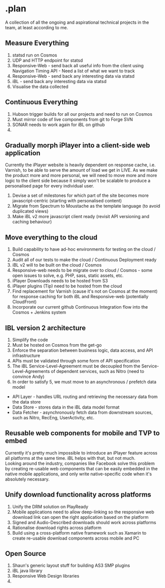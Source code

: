 .plan
=====
A collection of all the ongoing and aspirational technical projects in the team, at least according to me.

Measure Everything
------------------

1. statsd run on Cosmos
2. UDP and HTTP endpoint for statsd
3. Responsive-Web - send back all useful info from the client using Navigation Timing API - Need a list of what we want to track
4. Responsive-Web - send back any interesting data via statsd
5. iBL - send back any interesting data via statsd
6. Visualise the data collected 

Continuous Everything
---------------------
1. Hubson trigger builds for all our projects and need to run on Cosmos
2. Must mirror code of live components from git to Forge SVN
3. SONAR needs to work again for iBL on github
4. 

Gradually morph iPlayer into a client-side web application
----------------------------------------------------------
Currently the iPlayer website is heavily dependent on response cache, i.e. Varnish, to be able to serve the amount of load we get in LIVE. As we make the product more and more personal, we will need to move more and more logic to the client side because it simply won't be scalable to produce a personalised page for every individual user.

1. Devise a set of milestones for which part of the site becomes more javascript-centric (starting with personalised content)
2. Migrate from Spectrum to Moustache as the template language (to avoid duplicated views)
3. Make iBL v2 more javascript client ready (revisit API versioning and caching behaviour)

Move everything to the cloud
----------------------------

1. Build capability to have ad-hoc environments for testing on the cloud / Cosmos
2. Audit all of our tests to make the cloud / Continuous Deployment ready
2. iBL v2 will to be built on the cloud / Cosmos
3. Responsive-web needs to be migrate over to cloud / Cosmos - some open issues to solve, e.g. PHP, sass, static assets, etc.
4. iPlayer Downloads needs to be hosted from S3
5. iPlayer plugins (Tip) need to be hosted from the cloud
6. Find replacement for Varnish (cause it's not on Cosmos at the moment) for response caching for both iBL and Responsive-web (potentially CloudFront)
7. Incorporate our current github Continuous Integration flow into the Cosmos + Jenkins system

IBL version 2 architecture
--------------------------
1. Simplify the code
2. Must be hosted on Cosmos from the get-go
3. Enforce the separation between business logic, data access, and API infrastructure
4. APIs must be validated through some form of API specification
5. The iBL Service-Level-Agreement must be decoupled from the Service-Level-Agreements of dependent services, such as Nitro (need to convince Andy)
6. In order to satisfy 5, we must move to an asynchronous / prefetch data model
 * API Layer - handles URL routing and retrieving the necessary data from the data store
 * Data Store - stores data in the iBL data model format
 * Data Fetcher - asynchronously fetch data from downstream sources, such as Nitro, RecEng, UserActivity, etc.

Reusable web components for mobile and TVP to embed
---------------------------------------------------
Currently it's pretty much impossible to introduce an iPlayer feature across all platforms at the same time. iBL helps with that, but not much.  
Looking around the industry, companies like Facebook solve this problem by creating re-usable web components that can be easily embedded in the native mobile applications, and only write native-specific code when it's absolutely necessary.


Unify download functionality across platforms
---------------------------------------------
1. Unify the DRM solution on PlayReady
2. Mobile applications need to allow deep-linking so the responsive web download link can open the right application based on the platform
3. Signed and Audio-Described downloads should work across platforms
4. Rationalise download rights across platform
5. Build using a cross-platform native framework such as Xamarin to create re-usable download components across mobile and PC

Open Source
-----------
1. Shaun's generic layout stuff for building AS3 SMP plugins
2. iBL java library
3. Responsive Web Design libraries
4. 
